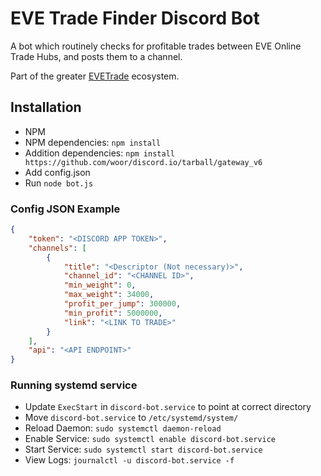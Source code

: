 # EVE Trade Finder Discord Bot

A bot which routinely checks for profitable trades between EVE Online Trade Hubs, and posts them to a channel.

Part of the greater [EVETrade](https://github.com/awhipp/evetrade) ecosystem.

## Installation

* NPM
* NPM dependencies: `npm install`
* Addition dependencies: `npm install https://github.com/woor/discord.io/tarball/gateway_v6`
* Add config.json
* Run `node bot.js`


### Config JSON Example

```json
{
    "token": "<DISCORD APP TOKEN>",
    "channels": [
        {
            "title": "<Descriptor (Not necessary)>",
            "channel_id": "<CHANNEL ID>",
            "min_weight": 0,
            "max_weight": 34000,
            "profit_per_jump": 300000,
            "min_profit": 5000000,
            "link": "<LINK TO TRADE>"
        }
    ],
    "api": "<API ENDPOINT>"
}
```

### Running systemd service

* Update `ExecStart` in `discord-bot.service` to point at correct directory
* Move `discord-bot.service` to `/etc/systemd/system/`
* Reload Daemon: `sudo systemctl daemon-reload`
* Enable Service: `sudo systemctl enable discord-bot.service`
* Start Service: `sudo systemctl start discord-bot.service`
* View Logs: `journalctl -u discord-bot.service -f`
